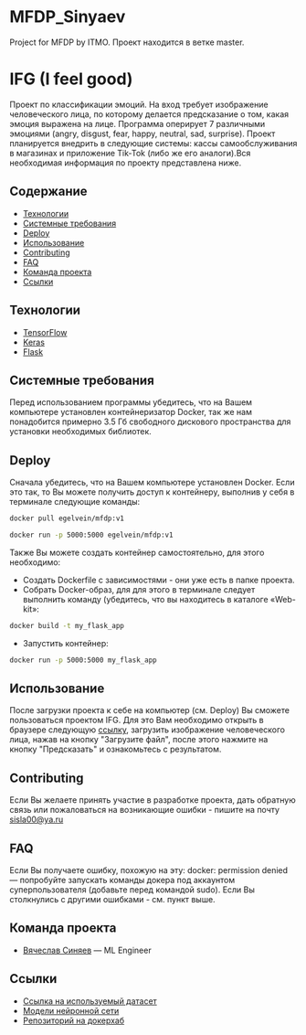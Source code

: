 # MFDP_Sinyaev
Project for MFDP by ITMO.
Проект находится в ветке master.

# IFG (I feel good)
Проект по классификации эмоций. На вход требует изображение человеческого лица, по которому делается предсказание о том, какая эмоция выражена на лице. Программа оперирует 7 различными эмоциями
(angry, disgust, fear, happy, neutral, sad, surprise). Проект планируется внедрить в следующие системы: кассы самообслуживания в магазинах и приложение Tik-Tok (либо же его аналоги).Вся необходимая информация по проекту представлена ниже.

## Содержание
- [Технологии](#технологии)
- [Системные требования](#системные-требования)
- [Deploy](#deploy)
- [Использование](#использование)
- [Contributing](#contributing)
- [FAQ](#faq)
- [Команда проекта](#команда-проекта)
- [Ссылки](#ссылки)

## Технологии
- [TensorFlow](https://www.tensorflow.org/)
- [Keras](https://keras.io/)
- [Flask](https://flask.palletsprojects.com/en/2.3.x/)

## Системные требования
Перед использованием программы убедитесь, что на Вашем компьютере установлен контейнеризатор Docker, так же нам понадобится примерно 3.5 Гб свободного дискового пространства для установки необходимых библиотек.

## Deploy 
Сначала убедитесь, что на Вашем компьютере установлен Docker. Если это так, то Вы можете получить доступ к контейнеру, выполнив у себя в терминале следующие команды:
```sh
docker pull egelvein/mfdp:v1
```

```sh
docker run -p 5000:5000 egelvein/mfdp:v1
```

Также Вы можете создать контейнер самостоятельно, для этого необходимо:
- Создать Dockerfile с зависимостями - они уже есть в папке проекта.
- Собрать Docker-образ, для для этого в терминале следует выполнить команду (убедитесь, что вы находитесь в каталоге «Web-kit»:
```sh
docker build -t my_flask_app
```
- Запустить контейнер:
```sh
docker run -p 5000:5000 my_flask_app
```

## Использование
После загрузки проекта к себе на компьютер (см. Deploy) Вы сможете пользоваться проектом IFG. Для это Вам необходимо открыть в браузере следующую [ссылку](http://localhost:5000/), загрузить изображение человеческого лица, нажав на кнопку "Загрузите файл", после этого нажмите на кнопку "Предсказать" и ознакомьтесь с результатом.

## Contributing
Если Вы желаете принять участие в разработке проекта, дать обратную связь или пожаловаться на возникающие ошибки - пишите на почту sisla00@ya.ru

## FAQ 
Если Вы получаете ошибку, похожую на эту: docker: permission denied — попробуйте запускать команды докера под аккаунтом суперпользователя (добавьте перед командой sudo). 
Если Вы столкнулись с другими ошибками - см. пункт выше.

## Команда проекта
- [Вячеслав Синяев](https://www.linkedin.com/in/vyacheslavsinyaev/) — ML Engineer

## Ссылки
- [Ссылка на используемый датасет](https://www.kaggle.com/datasets/jonathanoheix/face-expression-recognition-dataset)
- [Модели нейронной сети](https://drive.google.com/drive/folders/1O8iUhff9_K6LkWjDNLDFcstX7I-OAjrn?usp=drive_link)
- [Репозиторий на докерхаб](https://hub.docker.com/repository/docker/egelvein/mfdp/general)
